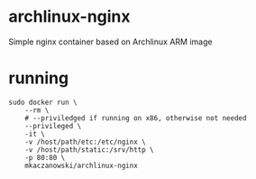 # archlinux-nginx
Simple nginx container based on Archlinux ARM image

# running
```
sudo docker run \
    --rm \
    # --priviledged if running on x86, otherwise not needed
    --privileged \
    -it \
    -v /host/path/etc:/etc/nginx \
    -v /host/path/static:/srv/http \
    -p 80:80 \
    mkaczanowski/archlinux-nginx
```
